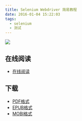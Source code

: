 ```yaml
---
title: Selenium Webdriver 简易教程
date: 2016-01-04 15:22:03
tags:
  - selenium
  - 测试
---
```


![](https://ek8whxe.cloudimg.io/s/width/226/https://www.gitbook.com/cover/book/wizardforcel/selenium-webdriver-simple-tutorial.jpg?build=1452162345819&v=12.0.4)

<!--more-->

## 在线阅读 ##

+ [在线阅读](https://www.gitbook.com/book/wizardforcel/selenium-webdriver-simple-tutorial/details)

## 下载 ##

+ [PDF格式](https://www.gitbook.com/download/pdf/book/wizardforcel/selenium-webdriver-simple-tutorial)
+ [EPUB格式](https://www.gitbook.com/download/epub/book/wizardforcel/selenium-webdriver-simple-tutorial)
+ [MOBI格式](https://www.gitbook.com/download/mobi/book/wizardforcel/selenium-webdriver-simple-tutorial)
